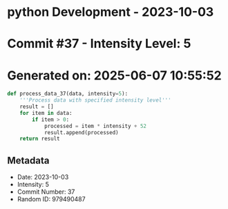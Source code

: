 ﻿# python Development - 2023-10-03
# Commit #37 - Intensity Level: 5
# Generated on: 2025-06-07 10:55:52
```python
def process_data_37(data, intensity=5):
    '''Process data with specified intensity level'''
    result = []
    for item in data:
        if item > 0:
            processed = item * intensity + 52
            result.append(processed)
    return result
```
## Metadata
- Date: 2023-10-03
- Intensity: 5
- Commit Number: 37
- Random ID: 979490487
